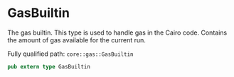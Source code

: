 # GasBuiltin

The gas builtin. This type is used to handle gas in the Cairo code. Contains the amount of gas available for the current run.

Fully qualified path: `core::gas::GasBuiltin`

```rust
pub extern type GasBuiltin
```

